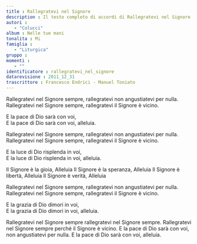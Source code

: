 ```yaml
--- 
title : Rallegratevi nel Signore
description : Il testo completo di accordi di Rallegratevi nel Signore. Inseriscila nel tuo canzoniere!
autori : 
   - "Colucci"
album : Nelle tue mani
tonalita : Mi
famiglia : 
   - "Liturgica"
gruppo : 
momenti : 
   - ""
identificatore : rallegratevi_nel_signore
datarevisione : 2011_12_31
trascrittore : Francesco Endrici - Manuel Toniato
--- 
```




Rallegratevi nel Signore sempre, rallegratevi 
 non angustiatevi per nulla. 
Rallegratevi nel Signore sempre, rallegratevi 
 il Signore è vicino. 


E la pace di Dio sarà con voi,  
E la pace di Dio sarà con voi, alleluia.


Rallegratevi nel Signore sempre, rallegratevi 
 non angustiatevi per nulla. 
Rallegratevi nel Signore sempre, rallegratevi 
 il Signore è vicino. 


 


E la luce di Dio risplenda in voi,  
E la luce di Dio risplenda in voi,  alleluia. 


Il Signore è la gioia, Alleluia
Il Signore è la speranza, Alleluia
Il Signore è libertà, Alleluia
Il Signore è verità, Alleluia


Rallegratevi nel Signore sempre, rallegratevi 
 non angustiatevi per nulla. 
Rallegratevi nel Signore sempre, rallegratevi 
 il Signore è vicino. 


E la grazia di Dio dimori in voi,  
E la grazia di Dio dimori in voi,  alleluia. 


Rallegratevi nel Signore sempre 
rallegratevi nel Signore sempre. 
Rallegratevi nel Signore sempre 
perché il Signore è vicino.
E la pace di Dio sarà con voi, 
non angustiatevi per nulla. 
E la pace di Dio sarà con voi, 
alleluia. 


